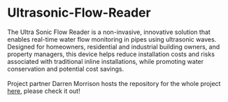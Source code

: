 # Ultrasonic-Flow-Reader

The Ultra Sonic Flow Reader is a non-invasive, innovative solution that enables real-time water flow monitoring in pipes using ultrasonic waves. Designed for homeowners, residential and industrial building owners, and property managers, this device helps reduce installation costs and risks associated with traditional inline installations, while promoting water conservation and potential cost savings.
<br><br>
Project partner Darren Morrison hosts the repository for the whole project [here](https://github.com/DarmorGamz/Ultrasonic-Flow-Reader), please check it out!
